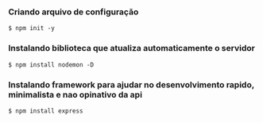### Criando arquivo de configuração
```
$ npm init -y
```
### Instalando biblioteca que atualiza automaticamente o servidor
```
$ npm install nodemon -D
```
### Instalando framework para ajudar no desenvolvimento rapido, minimalista e nao opinativo da api
```
$ npm install express 
```